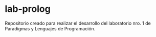 # lab-prolog
Repositorio creado para realizar el desarrollo del laboratorio nro. 1 de Paradigmas y Lenguajes de Programación.
